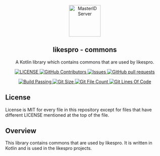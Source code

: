 <p align="center">
 <img width="100px" src="https://github.com/likespro.png" align="center" alt="MasterID Server" />
 <h2 align="center">likespro - commons</h2>
 <p align="center">A Kotlin library which contains commons that are used by likespro.</p>
</p>
<p align="center">
    <a href="https://github.com/likespro/commons">
      <img alt="LICENSE" src="https://img.shields.io/badge/licence-MIT-yellow" />
    </a>
    <a href="https://github.com/likespro/commons/graphs/contributors">
      <img alt="GitHub Contributors" src="https://img.shields.io/github/contributors/likespro/commons" />
    </a>
    <a href="https://github.com/likespro/commons/issues">
      <img alt="Issues" src="https://img.shields.io/github/issues/likespro/commons?color=0088ff" />
    </a>
    <a href="https://github.com/likespro/commons/pulls">
      <img alt="GitHub pull requests" src="https://img.shields.io/github/issues-pr/likespro/commons?color=0088ff" />
    </a>
  </p>
<p align="center">
    <a href="https://github.com/likespro/commons/actions/workflows/main-branch.yml">
      <img alt="Build Passing" src="https://github.com/likespro/commons/workflows/Main Branch Workflow/badge.svg" />
    </a>
    <a href="https://github.com/likespro/commons">
      <img alt="Git Size" src="https://img.shields.io/endpoint?url=https://raw.githubusercontent.com/likespro/commons/badges/git-size.md" />
    </a>
    <a href="https://github.com/likespro/commons">
      <img alt="Git File Count" src="https://img.shields.io/endpoint?url=https://raw.githubusercontent.com/likespro/commons/badges/git-file-count.md" />
    </a>
    <a href="https://github.com/likespro/commons">
      <img alt="Git Lines Of Code" src="https://img.shields.io/endpoint?url=https://raw.githubusercontent.com/likespro/commons/badges/git-lines-of-code.md" />
    </a>
  </p>

## License
License is MIT for every file in this repository except for files
that have different LICENSE mentioned at the top of the file.
## Overview
This library contains commons that are used by likespro. It is written in Kotlin and is used in the likespro projects.